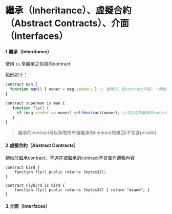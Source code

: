 # 繼承（Inheritance）、虛擬合約（Abstract Contracts）、介面（Interfaces）



#### 1.繼承（Inheritance）

使用 `is` 來繼承之前寫的contract

範例如下：

```js
contract man {
  function man() { owner = msg.sender; } // 建構子，和contract同名，一開始即會執行
}

contract superman is man {
   function fly() {
     if (msg.sender == owner) selfdestruct(owner); //可以存取繼承的contract變數owner
   }
}
```

> 繼承的contract可以存取所有被繼承的contract的東西\(不包含private\)

#### 2.虛擬合約（Abstract Contracts）

類似於繼承contract，不過在被繼承的contract不會實作邏輯內容

```
contract bird {
    function fly() public returns (bytes32);
}

contract Flybird is bird {
    function fly() public returns (bytes32) { return "miaow"; }
}
```

#### 3.介面（Interfaces）





